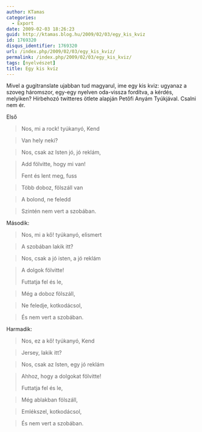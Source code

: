 ```yaml
---
author: KTamas
categories:
  - Export
date: 2009-02-03 18:26:23
guid: http://ktamas.blog.hu/2009/02/03/egy_kis_kviz
id: 1769320
disqus_identifier: 1769320
url: /index.php/2009/02/03/egy_kis_kviz/
permalink: /index.php/2009/02/03/egy_kis_kviz/
tags: [nyelvészet]
title: Egy kis kvíz
---
```


Mivel a gugitranslate ujabban tud magyarul, ime egy kis kviz: ugyanaz a szoveg háromszor, egy-egy nyelven oda-vissza fordítva, a kérdés, melyiken? Hírbehozó twitteres ötlete alapján Petőfi Anyám Tyúkjával. Csalni nem ér. 

Első

> Nos, mi a rock! tyúkanyó, Kend
  
> Van hely neki?
  
> Nos, csak az Isten jó, jó reklám,
  
> Add fölvitte, hogy mi van! 
> 
> Fent és lent meg, fuss
  
> Több doboz, fölszáll van
  
> A bolond, ne feledd
  
> Szintén nem vert a szobában.

Második:

> Nos, mi a kő! tyúkanyó, elismert
  
> A szobában lakik itt?
  
> Nos, csak a jó isten, a jó reklám
  
> A dolgok fölvitte! 
> 
> Futtatja fel és le,
  
> Még a doboz fölszáll,
  
> Ne feledje, kotkodácsol,
  
> És nem vert a szobában.

Harmadik:

> Nos, ez a kő! tyúkanyó, Kend
  
> Jersey, lakik itt?
  
> Nos, csak az Isten, egy jó reklám
  
> Ahhoz, hogy a dolgokat fölvitte! 
> 
> Futtatja fel és le,
  
> Még ablakban fölszáll,
  
> Emlékszel, kotkodácsol,
  
> És nem vert a szobában.
